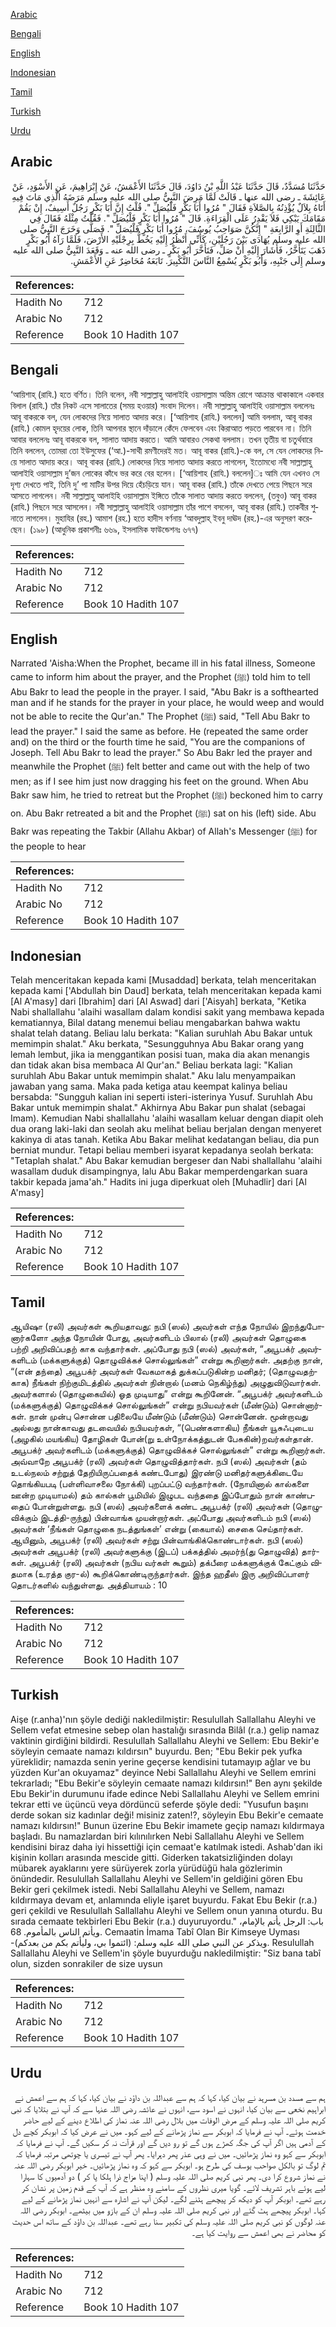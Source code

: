 [Arabic](#arabic)

[Bengali](#bengali)

[English](#english)

[Indonesian](#indonesian)

[Tamil](#tamil)

[Turkish](#turkish)

[Urdu](#urdu)

## Arabic


<div dir="rtl" lang="ar" style={{fontSize:'larger',backgroundColor:'#f8f9fa',padding:20}}>
حَدَّثَنَا مُسَدَّدٌ، قَالَ حَدَّثَنَا عَبْدُ اللَّهِ بْنُ دَاوُدَ، قَالَ حَدَّثَنَا الأَعْمَشُ، عَنْ إِبْرَاهِيمَ، عَنِ الأَسْوَدِ، عَنْ عَائِشَةَ ـ رضى الله عنها ـ قَالَتْ لَمَّا مَرِضَ النَّبِيُّ صلى الله عليه وسلم مَرَضَهُ الَّذِي مَاتَ فِيهِ أَتَاهُ بِلاَلٌ يُؤْذِنُهُ بِالصَّلاَةِ فَقَالَ ‏"‏ مُرُوا أَبَا بَكْرٍ فَلْيُصَلِّ ‏"‏‏.‏ قُلْتُ إِنَّ أَبَا بَكْرٍ رَجُلٌ أَسِيفٌ، إِنْ يَقُمْ مَقَامَكَ يَبْكِي فَلاَ يَقْدِرُ عَلَى الْقِرَاءَةِ‏.‏ قَالَ ‏"‏ مُرُوا أَبَا بَكْرٍ فَلْيُصَلِّ ‏"‏‏.‏ فَقُلْتُ مِثْلَهُ فَقَالَ فِي الثَّالِثَةِ أَوِ الرَّابِعَةِ ‏"‏ إِنَّكُنَّ صَوَاحِبُ يُوسُفَ، مُرُوا أَبَا بَكْرٍ فَلْيُصَلِّ ‏"‏‏.‏ فَصَلَّى وَخَرَجَ النَّبِيُّ صلى الله عليه وسلم يُهَادَى بَيْنَ رَجُلَيْنِ، كَأَنِّي أَنْظُرُ إِلَيْهِ يَخُطُّ بِرِجْلَيْهِ الأَرْضَ، فَلَمَّا رَآهُ أَبُو بَكْرٍ ذَهَبَ يَتَأَخَّرُ، فَأَشَارَ إِلَيْهِ أَنْ صَلِّ، فَتَأَخَّرَ أَبُو بَكْرٍ ـ رضى الله عنه ـ وَقَعَدَ النَّبِيُّ صلى الله عليه وسلم إِلَى جَنْبِهِ، وَأَبُو بَكْرٍ يُسْمِعُ النَّاسَ التَّكْبِيرَ‏.‏ تَابَعَهُ مُحَاضِرٌ عَنِ الأَعْمَشِ‏.‏
</div>
<div style={{backgroundColor:'#f8f9fa',padding:20, marginBottom: 10}}><table> <thead> <tr> <th>References:</th> <th></th> </tr> </thead> <tbody><tr><td>Hadith No</td><td>712</td></tr><tr><td>Arabic No</td><td>712</td></tr><tr><td>Reference</td><td>Book 10 Hadith 107</td></tr></tbody></table></div>

## Bengali


<div dir="ltr" lang="bn" style={{fontSize:'larger',backgroundColor:'#f8f9fa',padding:20}}>
‘আয়িশাহ্ (রাযি.) হতে বর্ণিত। তিনি বলেন, নবী সাল্লাল্লাহু আলাইহি ওয়াসাল্লাম অন্তিম রোগে আক্রান্ত থাকাকালে একবার বিলাল (রাযি.) তাঁর নিকট এসে সালাতের (সময় হওয়ার) সংবাদ দিলেন। নবী সাল্লাল্লাহু আলাইহি ওয়াসাল্লাম বললেনঃ আবূ বাকরকে বল, যেন লোকদের নিয়ে সালাত আদায় করে। [‘আয়িশাহ (রাযি.) বললেন] আমি বললাম, আবূ বাকর (রাযি.) কোমল হৃদয়ের লোক, তিনি আপনার স্থানে দাঁড়ালে কেঁদে ফেলবেন এবং কিরাআত পড়তে পারবেন না। তিনি আবার বললেনঃ আবূ বাকরকে বল, সালাত আদায় করতে। আমি আবারও সেকথা বললাম। তখন তৃতীয় বা চতুর্থবারে তিনি বললেন, তোমরা তো ইউসুফের (‘আ.)-সাথী রমণীদেরই মত। আবূ বাকর (রাযি.)-কে বল, সে যেন লোকদের নিয়ে সালাত আদায় করে। আবূ বাকর (রাযি.) লোকদের নিয়ে সালাত আদায় করতে লাগলেন, ইতোমধ্যে নবী সাল্লাল্লাহু আলাইহি ওয়াসাল্লাম দু’জন লোকের কাঁধে ভর করে বের হলেন। [‘আয়িশাহ (রাযি.) বললেন]ঃ আমি যেন এখনও সে দৃশ্য দেখতে পাই, তিনি দু’ পা মাটির উপর দিয়ে হেঁচড়িয়ে যান। আবূ বাকর (রাযি.) তাঁকে দেখতে পেয়ে পিছনে সরে আসতে লাগলেন। নবী সাল্লাল্লাহু আলাইহি ওয়াসাল্লাম ইঙ্গিতে তাঁকে সালাত আদায় করতে বললেন, (তবুও) আবূ বাকর (রাযি.) পিছনে সরে আসলেন। নবী সাল্লাল্লাহু আলাইহি ওয়াসাল্লাম তাঁর পাশে বসলেন, আবূ বাকর (রাযি.) তাকবীর শুনাতে লাগলেন। মুহাযির (রহ.) আমাশ (রহ.) হতে হাদীস বর্ণনায় ‘আবদুল্লাহ্ ইবনু দাঊদ (রহ.)-এর অনুসরণ করেছেন। (১৯৮) (আধুনিক প্রকাশনীঃ ৬৬৯, ইসলামিক ফাউন্ডেশনঃ ৬৭৭)
</div>
<div style={{backgroundColor:'#f8f9fa',padding:20, marginBottom: 10}}><table> <thead> <tr> <th>References:</th> <th></th> </tr> </thead> <tbody><tr><td>Hadith No</td><td>712</td></tr><tr><td>Arabic No</td><td>712</td></tr><tr><td>Reference</td><td>Book 10 Hadith 107</td></tr></tbody></table></div>

## English


<div dir="ltr" lang="en" style={{fontSize:'larger',backgroundColor:'#f8f9fa',padding:20}}>
Narrated 'Aisha:When the Prophet, became ill in his fatal illness, Someone came to inform him about the prayer, and the Prophet (ﷺ) told him to tell Abu Bakr to lead the people in the prayer. I said, "Abu Bakr is a softhearted man and if he stands for the prayer in your place, he would weep and would not be able to recite the Qur'an." The Prophet (ﷺ) said, "Tell Abu Bakr to lead the prayer." I said the same as before. He (repeated the same order and) on the third or the fourth time he said, "You are the companions of Joseph. Tell Abu Bakr to lead the prayer." So Abu Bakr led the prayer and meanwhile the Prophet (ﷺ) felt better and came out with the help of two men; as if I see him just now dragging his feet on the ground. When Abu Bakr saw him, he tried to retreat but the Prophet (ﷺ) beckoned him to carry on. Abu Bakr retreated a bit and the Prophet (ﷺ) sat on his (left) side. Abu Bakr was repeating the Takbir (Allahu Akbar) of Allah's Messenger (ﷺ) for the people to hear
</div>
<div style={{backgroundColor:'#f8f9fa',padding:20, marginBottom: 10}}><table> <thead> <tr> <th>References:</th> <th></th> </tr> </thead> <tbody><tr><td>Hadith No</td><td>712</td></tr><tr><td>Arabic No</td><td>712</td></tr><tr><td>Reference</td><td>Book 10 Hadith 107</td></tr></tbody></table></div>

## Indonesian


<div dir="ltr" lang="id" style={{fontSize:'larger',backgroundColor:'#f8f9fa',padding:20}}>
Telah menceritakan kepada kami [Musaddad] berkata, telah menceritakan kepada kami ['Abdullah bin Daud] berkata, telah menceritakan kepada kami [Al A'masy] dari [Ibrahim] dari [Al Aswad] dari ['Aisyah] berkata, "Ketika Nabi shallallahu 'alaihi wasallam dalam kondisi sakit yang membawa kepada kematiannya, Bilal datang menemui beliau mengabarkan bahwa waktu shalat telah datang. Beliau lalu berkata: "Kalian suruhlah Abu Bakar untuk memimpin shalat." Aku berkata, "Sesungguhnya Abu Bakar orang yang lemah lembut, jika ia menggantikan posisi tuan, maka dia akan menangis dan tidak akan bisa membaca Al Qur'an." Beliau berkata lagi: "Kalian suruhlah Abu Bakar untuk memimpin shalat." Aku lalu menyampaikan jawaban yang sama. Maka pada ketiga atau keempat kalinya beliau bersabda: "Sungguh kalian ini seperti isteri-isterinya Yusuf. Suruhlah Abu Bakar untuk memimpin shalat." Akhirnya Abu Bakar pun shalat (sebagai Imam). Kemudian Nabi shallallahu 'alaihi wasallam keluar dengan diapit oleh dua orang laki-laki dan seolah aku melihat beliau berjalan dengan menyeret kakinya di atas tanah. Ketika Abu Bakar melihat kedatangan beliau, dia pun berniat mundur. Tetapi beliau memberi isyarat kepadanya seolah berkata: "Tetaplah shalat." Abu Bakar kemudian bergeser dan Nabi shallallahu 'alaihi wasallam duduk disampingnya, lalu Abu Bakar memperdengarkan suara takbir kepada jama'ah." Hadits ini juga diperkuat oleh [Muhadlir] dari [Al A'masy]
</div>
<div style={{backgroundColor:'#f8f9fa',padding:20, marginBottom: 10}}><table> <thead> <tr> <th>References:</th> <th></th> </tr> </thead> <tbody><tr><td>Hadith No</td><td>712</td></tr><tr><td>Arabic No</td><td>712</td></tr><tr><td>Reference</td><td>Book 10 Hadith 107</td></tr></tbody></table></div>

## Tamil


<div dir="ltr" lang="ta" style={{fontSize:'larger',backgroundColor:'#f8f9fa',padding:20}}>
ஆயிஷா (ரலி) அவர்கள் கூறியதாவது: நபி (ஸல்) அவர்கள் எந்த நோயில் இறந்துபோனார்களோ அந்த நோயின் போது, அவர்களிடம் பிலால் (ரலி) அவர்கள் தொழுகை பற்றி அறிவிப்பதற் காக வந்தார்கள். அப்போது நபி (ஸல்) அவர்கள், “அபூபக்ர் அவர்களிடம் (மக்களுக்குத்) தொழுவிக்கச் சொல்லுங்கள்” என்று கூறினார்கள். அதற்கு நான், “(என் தந்தை) அபூபக்ர் அவர்கள் வேகமாகத் துக்கப்படுகின்ற மனிதர்; (தொழுவதற்காக) நீங்கள் நிற்குமிடத்தில் அவர்கள் நின்றால் (மனம் நெகிழ்ந்து) அழுதுவிடுவார்கள். அவர்களால் (தொழுகையில்) ஓத முடியாது” என்று கூறினேன். “அபூபக்ர் அவர்களிடம் (மக்களுக்குத்) தொழுவிக்கச் சொல்லுங்கள்” என்று நபியவர்கள் (மீண்டும்) சொன்னார்கள். நான் முன்பு சொன்ன பதிலையே மீண்டும் (மீண்டும்) சொன்னேன். மூன்றாவது அல்லது நான்காவது தடவையில் நபியவர்கள், “(பெண்களாகிய) நீங்கள் யூசுஃபுடைய (அழகில் மயங்கிய) தோழிகள் போன்(று உள்நோக்கத்துடன் பேசுகின்)றவர்கள்தான். அபூபக்ர் அவர்களிடம் (மக்களுக்குத்) தொழுவிக்கச் சொல்லுங்கள்” என்று கூறினார்கள். அவ்வாறே அபூபக்ர் (ரலி) அவர்கள் தொழுவித்தார்கள். நபி (ஸல்) அவர்கள் (தம் உடல்நலம் சற்றுத் தேறியிருப்பதைக் கண்டபோது) இரண்டு மனிதர்களுக்கிடையே தொங்கியபடி (பள்ளிவாசலை நோக்கி) புறப்பட்டு வந்தார்கள். (நோயினால் கால்களை ஊன்ற முடியாமல்) தம் கால்கள் பூமியில் இழுபட வந்ததை இப்போதும் நான் காண்பதைப் போன்றுள்ளது. நபி (ஸல்) அவர்களைக் கண்ட அபூபக்ர் (ரலி) அவர்கள் (தொழுவிக்கும் இடத்தி-ருந்து) பின்வாங்க முயன்றார்கள். அப்போது அவர்களிடம் நபி (ஸல்) அவர்கள் ‘நீங்கள் தொழுகை நடத்துங்கள்’ என்று (கையால்) சைகை செய்தார்கள். ஆயினும், அபூபக்ர் (ரலி) அவர்கள் சற்று பின்வாங்கிக்கொண்டார்கள். நபி (ஸல்) அவர்கள் அபூபக்ர் (ரலி) அவர்களுக்கு (இடப்) பக்கத்தில் அமர்ந்(து தொழுவித்) தார்கள். அபூபக்ர் (ரலி) அவர்கள் (நபிய வர்கள் கூறும்) தக்பீரை மக்களுக்குக் கேட்கும் விதமாக (உரத்த குர-ல்) கூறிக்கொண்டிருந்தார்கள். இந்த ஹதீஸ் இரு அறிவிப்பாளர் தொடர்களில் வந்துள்ளது. அத்தியாயம் : 10
</div>
<div style={{backgroundColor:'#f8f9fa',padding:20, marginBottom: 10}}><table> <thead> <tr> <th>References:</th> <th></th> </tr> </thead> <tbody><tr><td>Hadith No</td><td>712</td></tr><tr><td>Arabic No</td><td>712</td></tr><tr><td>Reference</td><td>Book 10 Hadith 107</td></tr></tbody></table></div>

## Turkish


<div dir="ltr" lang="tr" style={{fontSize:'larger',backgroundColor:'#f8f9fa',padding:20}}>
Aişe (r.anha)'nın şöyle dediği nakledilmiştir: Resulullah Sallallahu Aleyhi ve Sellem vefat etmesine sebep olan hastalığı sırasında Bilâl (r.a.) gelip namaz vaktinin girdiğini bildirdi. Resulullah Sallallahu Aleyhi ve Sellem: Ebu Bekir'e söyleyin cemaate namazı kıldırsın" buyurdu. Ben; "Ebu Bekir pek yufka yüreklidir; namazda senin yerine geçerse kendisini tutamayıp ağlar ve bu yüzden Kur'an okuyamaz" deyince Nebi Sallallahu Aleyhi ve Sellem emrini tekrarladı; "Ebu Bekir'e söyleyin cemaate namazı kıldırsın!" Ben aynı şekilde Ebu Bekir'in durumunu ifade edince Nebi Sallallahu Aleyhi ve Sellem emrini tekrar etti ve üçüncü veya dördüncü seferde şöyle dedi: "Yusufun başını derde sokan siz kadınlar deği! misiniz zaten!?, söyleyin Ebu Bekir'e cemaate namazı kıldırsın!" Bunun üzerine Ebu Bekir imamete geçip namazı kıldırmaya başladı. Bu namazlardan biri kılınılırken Nebi Sallallahu Aleyhi ve Sellem kendisini biraz daha iyi hissettiği için cemaat'e katılmak istedi. Ashab'dan iki kişinin kolları arasında mescide gitti. Giderken takatsizliğinden dolayı mübarek ayaklarını yere sürüyerek zorla yürüdüğü hala gözlerimin önündedir. Resulullah Sallallahu Aleyhi ve Sellem'in geldiğini gören Ebu Bekir geri çekilmek istedi. Nebi Sallallahu Aleyhi ve Sellem, namazı kıldırmaya devam et, anlamında eliyle işaret buyurdu. Fakat Ebu Bekir (r.a.) geri çekildi ve Resulullah Sallallahu Aleyhi ve Sellem onun yanına oturdu. Bu sırada cemaate tekbirleri Ebu Bekir (r.a.) duyuruyordu." باب: الرجل يأتم بالإمام، ويأتم الناس بالمأموم. 68. Cemaatin İmama Tabî Olan Bir Kimseye Uyması -ويذكر عن النبي صلى الله عليه وسلم: (ائتموا بي، وليأتم بكم من بعدكم). Resulullah Sallallahu Aleyhi ve Sellem'in şöyle buyurduğu nakledilmiştir: "Siz bana tabî olun, sizden sonrakiler de size uysun
</div>
<div style={{backgroundColor:'#f8f9fa',padding:20, marginBottom: 10}}><table> <thead> <tr> <th>References:</th> <th></th> </tr> </thead> <tbody><tr><td>Hadith No</td><td>712</td></tr><tr><td>Arabic No</td><td>712</td></tr><tr><td>Reference</td><td>Book 10 Hadith 107</td></tr></tbody></table></div>

## Urdu


<div dir="rtl" lang="ur" style={{fontSize:'larger',backgroundColor:'#f8f9fa',padding:20}}>
ہم سے مسدد بن مسرہد نے بیان کیا، کہا کہ ہم سے عبداللہ بن داؤد نے بیان کیا، کہا کہ ہم سے اعمش نے ابراہیم نخعی سے بیان کیا، انہوں نے اسود سے، انہوں نے عائشہ رضی اللہ عنہا سے کہ آپ نے بتلایا کہ نبی کریم صلی اللہ علیہ وسلم کے مرض الوفات میں بلال رضی اللہ عنہ نماز کی اطلاع دینے کے لیے حاضر خدمت ہوئے۔ آپ نے فرمایا کہ ابوبکر سے نماز پڑھانے کے لیے کہو۔ میں نے عرض کیا کہ ابوبکر کچے دل کے آدمی ہیں اگر آپ کی جگہ کھڑے ہوں گے تو رو دیں گے اور قرآت نہ کر سکیں گے۔ آپ نے فرمایا کہ ابوبکر سے کہو وہ نماز پڑھائیں۔ میں نے وہی عذر پھر دہرایا۔ پھر آپ نے تیسری یا چوتھی مرتبہ فرمایا کہ تم لوگ تو بالکل صواحب یوسف کی طرح ہو۔ ابوبکر سے کہو کہ وہ نماز پڑھائیں۔ خیر ابوبکر رضی اللہ عنہ نے نماز شروع کرا دی۔ پھر نبی کریم صلی اللہ علیہ وسلم ( اپنا مزاج ذرا ہلکا پا کر ) دو آدمیوں کا سہارا لیے ہوئے باہر تشریف لائے۔ گویا میری نظروں کے سامنے وہ منظر ہے کہ آپ کے قدم زمین پر نشان کر رہے تھے۔ ابوبکر آپ کو دیکھ کر پیچھے ہٹنے لگے۔ لیکن آپ نے اشارہ سے انہیں نماز پڑھانے کے لیے کہا۔ ابوبکر پیچھے ہٹ گئے اور نبی کریم صلی اللہ علیہ وسلم ان کے بازو میں بیٹھے۔ ابوبکر رضی اللہ عنہ لوگوں کو نبی کریم صلی اللہ علیہ وسلم کی تکبیر سنا رہے تھے۔ عبداللہ بن داؤد کے ساتھ اس حدیث کو محاضر نے بھی اعمش سے روایت کیا ہے۔
</div>
<div style={{backgroundColor:'#f8f9fa',padding:20, marginBottom: 10}}><table> <thead> <tr> <th>References:</th> <th></th> </tr> </thead> <tbody><tr><td>Hadith No</td><td>712</td></tr><tr><td>Arabic No</td><td>712</td></tr><tr><td>Reference</td><td>Book 10 Hadith 107</td></tr></tbody></table></div>